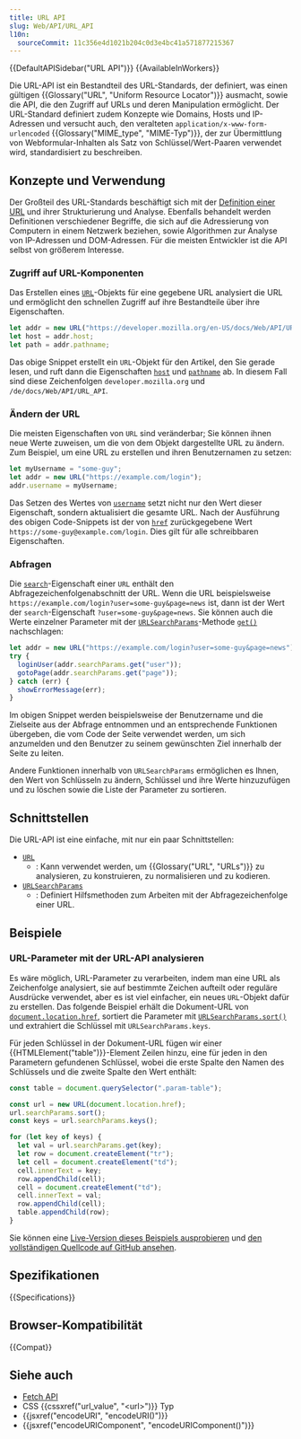 ```yaml
---
title: URL API
slug: Web/API/URL_API
l10n:
  sourceCommit: 11c356e4d1021b204c0d3e4bc41a571877215367
---
```


{{DefaultAPISidebar("URL API")}} {{AvailableInWorkers}}

Die URL-API ist ein Bestandteil des URL-Standards, der definiert, was einen gültigen {{Glossary("URL", "Uniform Resource Locator")}} ausmacht, sowie die API, die den Zugriff auf URLs und deren Manipulation ermöglicht. Der URL-Standard definiert zudem Konzepte wie Domains, Hosts und IP-Adressen und versucht auch, den veralteten `application/x-www-form-urlencoded` {{Glossary("MIME_type", "MIME-Typ")}}, der zur Übermittlung von Webformular-Inhalten als Satz von Schlüssel/Wert-Paaren verwendet wird, standardisiert zu beschreiben.

## Konzepte und Verwendung

Der Großteil des URL-Standards beschäftigt sich mit der [Definition einer URL](/de/docs/Learn_web_development/Howto/Web_mechanics/What_is_a_URL) und ihrer Strukturierung und Analyse. Ebenfalls behandelt werden Definitionen verschiedener Begriffe, die sich auf die Adressierung von Computern in einem Netzwerk beziehen, sowie Algorithmen zur Analyse von IP-Adressen und DOM-Adressen. Für die meisten Entwickler ist die API selbst von größerem Interesse.

### Zugriff auf URL-Komponenten

Das Erstellen eines [`URL`](/de/docs/Web/API/URL)-Objekts für eine gegebene URL analysiert die URL und ermöglicht den schnellen Zugriff auf ihre Bestandteile über ihre Eigenschaften.

```js
let addr = new URL("https://developer.mozilla.org/en-US/docs/Web/API/URL_API");
let host = addr.host;
let path = addr.pathname;
```

Das obige Snippet erstellt ein `URL`-Objekt für den Artikel, den Sie gerade lesen, und ruft dann die Eigenschaften [`host`](/de/docs/Web/API/URL/host) und [`pathname`](/de/docs/Web/API/URL/pathname) ab. In diesem Fall sind diese Zeichenfolgen `developer.mozilla.org` und `/de/docs/Web/API/URL_API`.

### Ändern der URL

Die meisten Eigenschaften von `URL` sind veränderbar; Sie können ihnen neue Werte zuweisen, um die von dem Objekt dargestellte URL zu ändern. Zum Beispiel, um eine URL zu erstellen und ihren Benutzernamen zu setzen:

```js
let myUsername = "some-guy";
let addr = new URL("https://example.com/login");
addr.username = myUsername;
```

Das Setzen des Wertes von [`username`](/de/docs/Web/API/URL/username) setzt nicht nur den Wert dieser Eigenschaft, sondern aktualisiert die gesamte URL. Nach der Ausführung des obigen Code-Snippets ist der von [`href`](/de/docs/Web/API/URL/href) zurückgegebene Wert `https://some-guy@example.com/login`. Dies gilt für alle schreibbaren Eigenschaften.

### Abfragen

Die [`search`](/de/docs/Web/API/URL/search)-Eigenschaft einer `URL` enthält den Abfragezeichenfolgenabschnitt der URL. Wenn die URL beispielsweise `https://example.com/login?user=some-guy&page=news` ist, dann ist der Wert der `search`-Eigenschaft `?user=some-guy&page=news`. Sie können auch die Werte einzelner Parameter mit der [`URLSearchParams`](/de/docs/Web/API/URLSearchParams)-Methode [`get()`](/de/docs/Web/API/URLSearchParams/get) nachschlagen:

```js
let addr = new URL("https://example.com/login?user=some-guy&page=news");
try {
  loginUser(addr.searchParams.get("user"));
  gotoPage(addr.searchParams.get("page"));
} catch (err) {
  showErrorMessage(err);
}
```

Im obigen Snippet werden beispielsweise der Benutzername und die Zielseite aus der Abfrage entnommen und an entsprechende Funktionen übergeben, die vom Code der Seite verwendet werden, um sich anzumelden und den Benutzer zu seinem gewünschten Ziel innerhalb der Seite zu leiten.

Andere Funktionen innerhalb von `URLSearchParams` ermöglichen es Ihnen, den Wert von Schlüsseln zu ändern, Schlüssel und ihre Werte hinzuzufügen und zu löschen sowie die Liste der Parameter zu sortieren.

## Schnittstellen

Die URL-API ist eine einfache, mit nur ein paar Schnittstellen:

- [`URL`](/de/docs/Web/API/URL)
  - : Kann verwendet werden, um {{Glossary("URL", "URLs")}} zu analysieren, zu konstruieren, zu normalisieren und zu kodieren.
- [`URLSearchParams`](/de/docs/Web/API/URLSearchParams)
  - : Definiert Hilfsmethoden zum Arbeiten mit der Abfragezeichenfolge einer URL.

## Beispiele

### URL-Parameter mit der URL-API analysieren

Es wäre möglich, URL-Parameter zu verarbeiten, indem man eine URL als Zeichenfolge analysiert, sie auf bestimmte Zeichen aufteilt oder reguläre Ausdrücke verwendet, aber es ist viel einfacher, ein neues `URL`-Objekt dafür zu erstellen. Das folgende Beispiel erhält die Dokument-URL von [`document.location.href`](/de/docs/Web/API/Document/location), sortiert die Parameter mit [`URLSearchParams.sort()`](/de/docs/Web/API/URLSearchParams/sort) und extrahiert die Schlüssel mit `URLSearchParams.keys`.

Für jeden Schlüssel in der Dokument-URL fügen wir einer {{HTMLElement("table")}}-Element Zeilen hinzu, eine für jeden in den Parametern gefundenen Schlüssel, wobei die erste Spalte den Namen des Schlüssels und die zweite Spalte den Wert enthält:

```js
const table = document.querySelector(".param-table");

const url = new URL(document.location.href);
url.searchParams.sort();
const keys = url.searchParams.keys();

for (let key of keys) {
  let val = url.searchParams.get(key);
  let row = document.createElement("tr");
  let cell = document.createElement("td");
  cell.innerText = key;
  row.appendChild(cell);
  cell = document.createElement("td");
  cell.innerText = val;
  row.appendChild(cell);
  table.appendChild(row);
}
```

Sie können eine [Live-Version dieses Beispiels ausprobieren](https://mdn.github.io/dom-examples/url-params/) und [den vollständigen Quellcode auf GitHub ansehen](https://github.com/mdn/dom-examples/tree/main/url-params).

## Spezifikationen

{{Specifications}}

## Browser-Kompatibilität

{{Compat}}

## Siehe auch

- [Fetch API](/de/docs/Web/API/Fetch_API)
- CSS {{cssxref("url_value", "&lt;url&gt;")}} Typ
- {{jsxref("encodeURI", "encodeURI()")}}
- {{jsxref("encodeURIComponent", "encodeURIComponent()")}}
